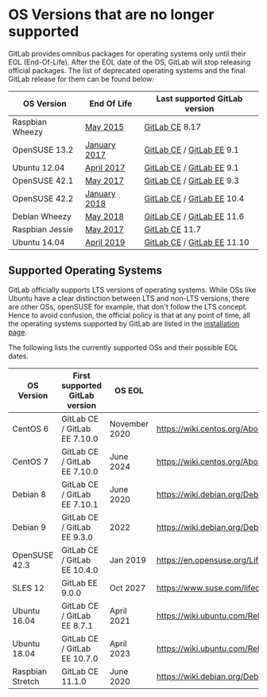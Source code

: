 # OS Versions that are no longer supported

GitLab provides omnibus packages for operating systems only until their
EOL (End-Of-Life). After the EOL date of the OS, GitLab will stop releasing
official packages. The list of deprecated operating systems and the final GitLab
release for them can be found below:

| OS Version      | End Of Life                                                                        | Last supported GitLab version                                                                                                                                                                                                                              |
| --------------- | ---------------------------------------------------------------------------------- | ---------------------------------------------------------------------------------------------------------------------------------------------------------------------------------------------------------------------------------------------------------- |
| Raspbian Wheezy | [May 2015](https://downloads.raspberrypi.org/raspbian/images/raspbian-2015-05-07/) | [GitLab CE](https://packages.gitlab.com/gitlab/raspberry-pi2/packages/raspbian/wheezy/gitlab-ce_8.17.6-ce.0_armhf.deb) 8.17                                                                                                                                |
| OpenSUSE 13.2   | [January 2017](https://en.opensuse.org/Lifetime#Discontinued_distributions)        | [GitLab CE](https://packages.gitlab.com/gitlab/gitlab-ce/packages/opensuse/13.2/gitlab-ce-9.1.7-ce.0.sles13.x86_64.rpm) / [GitLab EE](https://packages.gitlab.com/gitlab/gitlab-ee/packages/opensuse/13.2/gitlab-ee-9.1.7-ee.0.sles13.x86_64.rpm) 9.1      |
| Ubuntu 12.04    | [April 2017](https://ubuntu.com/info/release-end-of-life)                          | [GitLab CE](https://packages.gitlab.com/gitlab/gitlab-ce/packages/ubuntu/precise/gitlab-ce_9.1.7-ce.0_amd64.deb) / [GitLab EE](https://packages.gitlab.com/gitlab/gitlab-ee/packages/ubuntu/precise/gitlab-ee_9.1.7-ee.0_amd64.deb) 9.1                    |
| OpenSUSE 42.1   | [May 2017](https://en.opensuse.org/Lifetime#Discontinued_distributions)            | [GitLab CE](https://packages.gitlab.com/gitlab/gitlab-ce/packages/opensuse/42.1/gitlab-ce-9.3.3-ce.0.sles42.x86_64.rpm) / [GitLab EE](https://packages.gitlab.com/gitlab/gitlab-ee/packages/opensuse/42.1/gitlab-ee-9.3.3-ee.0.sles42.x86_64.rpm) 9.3      |
| OpenSUSE 42.2   | [January 2018](https://en.opensuse.org/Lifetime#Discontinued_distributions)        | [GitLab CE](https://packages.gitlab.com/gitlab/gitlab-ce/packages/opensuse/42.2/gitlab-ce-10.4.0-ce.0.sles42.x86_64.rpm) / [GitLab EE](https://packages.gitlab.com/gitlab/gitlab-ee/packages/opensuse/42.2/gitlab-ee-10.4.0-ee.0.sles42.x86_64.rpm) 10.4   |
| Debian Wheezy   | [May 2018](https://www.debian.org/News/2018/20180601)                              | [GitLab CE](https://packages.gitlab.com/gitlab/gitlab-ce/packages/debian/wheezy/gitlab-ce_11.6.2-ce.0_amd64.deb) / [GitLab EE](https://packages.gitlab.com/gitlab/gitlab-ee/packages/debian/wheezy/gitlab-ee_11.6.2-ee.0_amd64.deb) 11.6                   |
| Raspbian Jessie | [May 2017](https://downloads.raspberrypi.org/raspbian/images/raspbian-2017-07-05/) | [GitLab CE](https://packages.gitlab.com/gitlab/raspberry-pi2/packages/raspbian/jessie/gitlab-ce_11.7.0-ce.0_armhf.deb) 11.7                                                                                                                                |
| Ubuntu 14.04    | [April 2019](https://ubuntu.com/info/release-end-of-life)                          | [GitLab CE](https://packages.gitlab.com/gitlab/gitlab-ce/packages/ubuntu/trusty/gitlab-ce_11.10.0-ce.0_amd64.deb) / [GitLab EE](https://packages.gitlab.com/gitlab/gitlab-ee/packages/ubuntu/trusty/gitlab-ee_11.10.0-ee.0_amd64.deb) 11.10                |

## Supported Operating Systems

GitLab officially supports LTS versions of operating systems. While OSs like
Ubuntu have a clear distinction between LTS and non-LTS versions, there are
other OSs, openSUSE for example, that don't follow the LTS concept. Hence to
avoid confusion, the official policy is that at any point of time, all the
operating systems supported by GitLab are listed in the [installation
page](https://about.gitlab.com/installation).

The following lists the currently supported OSs and their possible EOL dates.

| OS Version       | First supported GitLab version | OS EOL        | Details                                                      |
| ---------------- | ------------------------------ | ------------- | ------------------------------------------------------------ |
| CentOS 6         | GitLab CE / GitLab EE 7.10.0   | November 2020 | <https://wiki.centos.org/About/Product>                      |
| CentOS 7         | GitLab CE / GitLab EE 7.10.0   | June 2024     | <https://wiki.centos.org/About/Product>                      |
| Debian 8         | GitLab CE / GitLab EE 7.10.1   | June 2020     | <https://wiki.debian.org/DebianReleases#Production_Releases> |
| Debian 9         | GitLab CE / GitLab EE 9.3.0    | 2022          | <https://wiki.debian.org/DebianReleases#Production_Releases> |
| OpenSUSE 42.3    | GitLab CE / GitLab EE 10.4.0   | Jan 2019      | <https://en.opensuse.org/Lifetime>                           |
| SLES 12          | GitLab EE 9.0.0                | Oct 2027      | <https://www.suse.com/lifecycle/>                            |
| Ubuntu 16.04     | GitLab CE / GitLab EE 8.7.1    | April 2021    | <https://wiki.ubuntu.com/Releases>                           |
| Ubuntu 18.04     | GitLab CE / GitLab EE 10.7.0   | April 2023    | <https://wiki.ubuntu.com/Releases>                           |
| Raspbian Stretch | GitLab CE 11.1.0               | June 2020     | <https://wiki.debian.org/DebianReleases#Production_Releases> |
